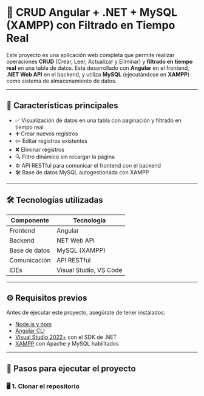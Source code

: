 # 🧩 CRUD Angular + .NET + MySQL (XAMPP) con Filtrado en Tiempo Real

Este proyecto es una aplicación web completa que permite realizar operaciones **CRUD** (Crear, Leer, Actualizar y Eliminar) y **filtrado en tiempo real** en una tabla de datos. Está desarrollado con **Angular** en el frontend, **.NET Web API** en el backend, y utiliza **MySQL** (ejecutándose en **XAMPP**) como sistema de almacenamiento de datos.

---

## 🚀 Características principales

- ✅ Visualización de datos en una tabla con paginación y filtrado en tiempo real
- ➕ Crear nuevos registros
- ✏️ Editar registros existentes
- ❌ Eliminar registros
- 🔍 Filtro dinámico sin recargar la página
- ⚙️ API RESTful para comunicar el frontend con el backend
- 🛠️ Base de datos MySQL autogestionada con XAMPP

---

## 🛠️ Tecnologías utilizadas

| Componente  | Tecnología                     |
|-------------|-------------------------------|
| Frontend    | Angular                        |
| Backend     | NET  Web API  |
| Base de datos | MySQL (XAMPP)               |
| Comunicación | API RESTful                  |
| IDEs        | Visual Studio, VS Code        |

---
## ⚙️ Requisitos previos

Antes de ejecutar este proyecto, asegúrate de tener instalados:

- [Node.js y npm](https://nodejs.org/)
- [Angular CLI](https://angular.io/cli)
- [Visual Studio 2022+](https://visualstudio.microsoft.com/) con el SDK de .NET
- [XAMPP](https://www.apachefriends.org/index.html) con Apache y MySQL habilitados

---

## 🧰 Pasos para ejecutar el proyecto

### 🖥️ 1. Clonar el repositorio

```bash

```

